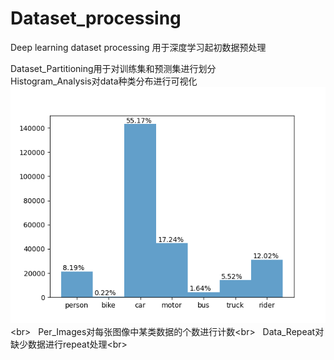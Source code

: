 # Dataset_processing
Deep learning dataset processing
用于深度学习起初数据预处理

Dataset_Partitioning用于对训练集和预测集进行划分  
Histogram_Analysis对data种类分布进行可视化  
![Image text](https://github.com/zhangx297/Dataset_processing/blob/main/%E7%9B%B4%E6%96%B9%E5%9B%BE.png)\<br>  
Per_Images对每张图像中某类数据的个数进行计数\<br>  
Data_Repeat对缺少数据进行repeat处理\<br>  
